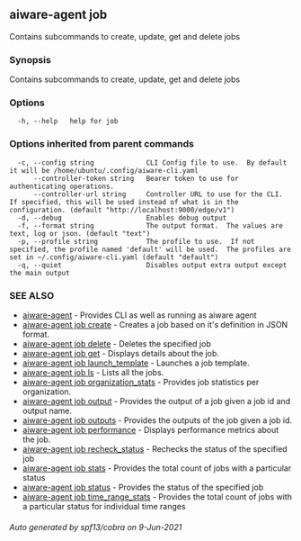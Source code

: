 ## aiware-agent job

Contains subcommands to create, update, get and delete jobs

### Synopsis

Contains subcommands to create, update, get and delete jobs

### Options

```
  -h, --help   help for job
```

### Options inherited from parent commands

```
  -c, --config string             CLI Config file to use.  By default it will be /home/ubuntu/.config/aiware-cli.yaml
      --controller-token string   Bearer token to use for authenticating operations.
      --controller-url string     Controller URL to use for the CLI.  If specified, this will be used instead of what is in the configuration. (default "http://localhost:9000/edge/v1")
  -d, --debug                     Enables debug output
  -f, --format string             The output format.  The values are text, log or json. (default "text")
  -p, --profile string            The profile to use.  If not specified, the profile named 'default' will be used.  The profiles are set in ~/.config/aiware-cli.yaml (default "default")
  -q, --quiet                     Disables output extra output except the main output
```

### SEE ALSO

* [aiware-agent](/cli/aiware-agent.md)	 - Provides CLI as well as running as aiware agent
* [aiware-agent job create](/cli/aiware-agent_job_create.md)	 - Creates a job based on it's definition in JSON format.
* [aiware-agent job delete](/cli/aiware-agent_job_delete.md)	 - Deletes the specified job
* [aiware-agent job get](/cli/aiware-agent_job_get.md)	 - Displays details about the job.
* [aiware-agent job launch_template](/cli/aiware-agent_job_launch_template.md)	 - Launches a job template.
* [aiware-agent job ls](/cli/aiware-agent_job_ls.md)	 - Lists all the jobs.
* [aiware-agent job organization_stats](/cli/aiware-agent_job_organization_stats.md)	 - Provides job statistics per organization.
* [aiware-agent job output](/cli/aiware-agent_job_output.md)	 - Provides the output of a job given a job id and output name.
* [aiware-agent job outputs](/cli/aiware-agent_job_outputs.md)	 - Provides the outputs of the job given a job id.
* [aiware-agent job performance](/cli/aiware-agent_job_performance.md)	 - Displays performance metrics about the job.
* [aiware-agent job recheck_status](/cli/aiware-agent_job_recheck_status.md)	 - Rechecks the status of the specified job
* [aiware-agent job stats](/cli/aiware-agent_job_stats.md)	 - Provides the total count of jobs with a particular status
* [aiware-agent job status](/cli/aiware-agent_job_status.md)	 - Provides the status of  the specified job
* [aiware-agent job time_range_stats](/cli/aiware-agent_job_time_range_stats.md)	 - Provides the total count of jobs with a particular status for individual time ranges

###### Auto generated by spf13/cobra on 9-Jun-2021
